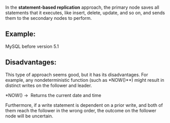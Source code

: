In the **statement-based replication** approach, the primary node saves all statements that it executes, like insert, delete, update, and so on, and sends them to the secondary nodes to perform. 

## Example:
MySQL before version 5.1

## Disadvantages:

This type of approach seems good, but it has its disadvantages. For example, any nondeterministic function (such as *NOW()**) might result in distinct writes on the follower and leader. 

*NOW() ->  Returns the current date and time

Furthermore, if a write statement is dependent on a prior write, and both of them reach the follower in the wrong order, the outcome on the follower node will be uncertain.